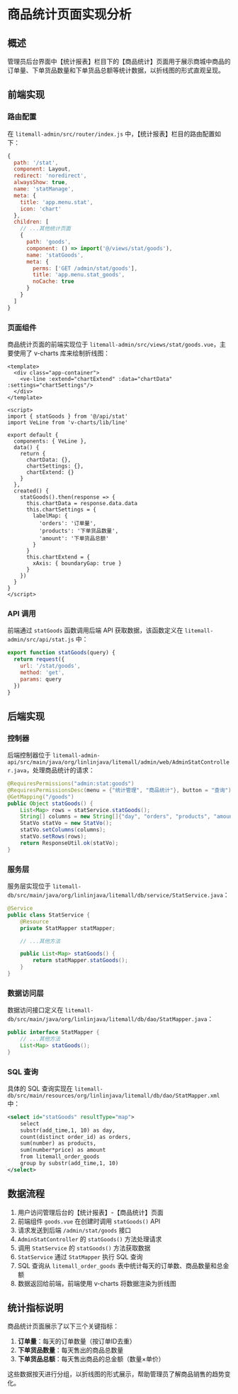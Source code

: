 # 商品统计页面实现分析

## 概述

管理员后台界面中【统计报表】栏目下的【商品统计】页面用于展示商城中商品的订单量、下单货品数量和下单货品总额等统计数据，以折线图的形式直观呈现。

## 前端实现

### 路由配置

在 `litemall-admin/src/router/index.js` 中，【统计报表】栏目的路由配置如下：

```javascript
{
  path: '/stat',
  component: Layout,
  redirect: 'noredirect',
  alwaysShow: true,
  name: 'statManage',
  meta: {
    title: 'app.menu.stat',
    icon: 'chart'
  },
  children: [
    // ...其他统计页面
    {
      path: 'goods',
      component: () => import('@/views/stat/goods'),
      name: 'statGoods',
      meta: {
        perms: ['GET /admin/stat/goods'],
        title: 'app.menu.stat_goods',
        noCache: true
      }
    }
  ]
}
```

### 页面组件

商品统计页面的前端实现位于 `litemall-admin/src/views/stat/goods.vue`，主要使用了 v-charts 库来绘制折线图：

```vue
<template>
  <div class="app-container">
    <ve-line :extend="chartExtend" :data="chartData" :settings="chartSettings"/>
  </div>
</template>

<script>
import { statGoods } from '@/api/stat'
import VeLine from 'v-charts/lib/line'

export default {
  components: { VeLine },
  data() {
    return {
      chartData: {},
      chartSettings: {},
      chartExtend: {}
    }
  },
  created() {
    statGoods().then(response => {
      this.chartData = response.data.data
      this.chartSettings = {
        labelMap: {
          'orders': '订单量',
          'products': '下单货品数量',
          'amount': '下单货品总额'
        }
      }
      this.chartExtend = {
        xAxis: { boundaryGap: true }
      }
    })
  }
}
</script>
```

### API 调用

前端通过 `statGoods` 函数调用后端 API 获取数据，该函数定义在 `litemall-admin/src/api/stat.js` 中：

```javascript
export function statGoods(query) {
  return request({
    url: '/stat/goods',
    method: 'get',
    params: query
  })
}
```

## 后端实现

### 控制器

后端控制器位于 `litemall-admin-api/src/main/java/org/linlinjava/litemall/admin/web/AdminStatController.java`，处理商品统计的请求：

```java
@RequiresPermissions("admin:stat:goods")
@RequiresPermissionsDesc(menu = {"统计管理", "商品统计"}, button = "查询")
@GetMapping("/goods")
public Object statGoods() {
    List<Map> rows = statService.statGoods();
    String[] columns = new String[]{"day", "orders", "products", "amount"};
    StatVo statVo = new StatVo();
    statVo.setColumns(columns);
    statVo.setRows(rows);
    return ResponseUtil.ok(statVo);
}
```

### 服务层

服务层实现位于 `litemall-db/src/main/java/org/linlinjava/litemall/db/service/StatService.java`：

```java
@Service
public class StatService {
    @Resource
    private StatMapper statMapper;

    // ...其他方法

    public List<Map> statGoods() {
        return statMapper.statGoods();
    }
}
```

### 数据访问层

数据访问接口定义在 `litemall-db/src/main/java/org/linlinjava/litemall/db/dao/StatMapper.java`：

```java
public interface StatMapper {
    // ...其他方法
    List<Map> statGoods();
}
```

### SQL 查询

具体的 SQL 查询实现在 `litemall-db/src/main/resources/org/linlinjava/litemall/db/dao/StatMapper.xml` 中：

```xml
<select id="statGoods" resultType="map">
    select
    substr(add_time,1, 10) as day,
    count(distinct order_id) as orders,
    sum(number) as products,
    sum(number*price) as amount
    from litemall_order_goods
    group by substr(add_time,1, 10)
</select>
```

## 数据流程

1. 用户访问管理后台的【统计报表】-【商品统计】页面
2. 前端组件 `goods.vue` 在创建时调用 `statGoods()` API
3. 请求发送到后端 `/admin/stat/goods` 接口
4. `AdminStatController` 的 `statGoods()` 方法处理请求
5. 调用 `StatService` 的 `statGoods()` 方法获取数据
6. `StatService` 通过 `StatMapper` 执行 SQL 查询
7. SQL 查询从 `litemall_order_goods` 表中统计每天的订单数、商品数量和总金额
8. 数据返回给前端，前端使用 v-charts 将数据渲染为折线图

## 统计指标说明

商品统计页面展示了以下三个关键指标：

1. **订单量**：每天的订单数量（按订单ID去重）
2. **下单货品数量**：每天售出的商品总数量
3. **下单货品总额**：每天售出商品的总金额（数量×单价）

这些数据按天进行分组，以折线图的形式展示，帮助管理员了解商品销售的趋势变化。